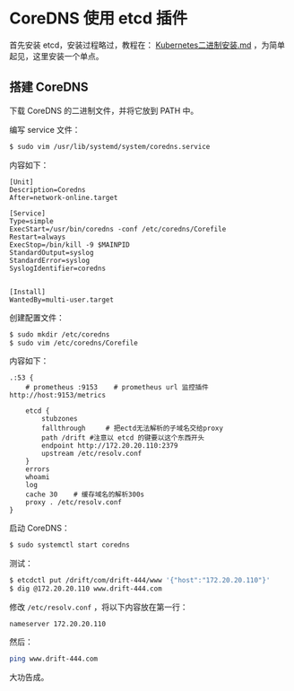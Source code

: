 # CoreDNS 使用 etcd 插件

首先安装 etcd，安装过程略过，教程在：  [Kubernetes二进制安装.md](../Kubernetes/Kubernetes二进制安装.md) ，为简单起见，这里安装一个单点。



## 搭建 CoreDNS

下载 CoreDNS 的二进制文件，并将它放到 PATH 中。

编写 service 文件：

```bash
$ sudo vim /usr/lib/systemd/system/coredns.service
```

内容如下：

```
[Unit]
Description=Coredns
After=network-online.target
    
[Service]
Type=simple
ExecStart=/usr/bin/coredns -conf /etc/coredns/Corefile
Restart=always
ExecStop=/bin/kill -9 $MAINPID
StandardOutput=syslog
StandardError=syslog
SyslogIdentifier=coredns
    
    
[Install]
WantedBy=multi-user.target
```

创建配置文件：

```bash
$ sudo mkdir /etc/coredns
$ sudo vim /etc/coredns/Corefile
```

内容如下：

```
.:53 {
    # prometheus :9153    # prometheus url 监控插件 http://host:9153/metrics
    
    etcd {
        stubzones
        fallthrough     # 把ectd无法解析的子域名交给proxy
        path /drift #注意以 etcd 的键要以这个东西开头
        endpoint http://172.20.20.110:2379
        upstream /etc/resolv.conf
    }
    errors
    whoami
    log
    cache 30    # 缓存域名的解析300s
    proxy . /etc/resolv.conf
}
```

启动 CoreDNS：

```bash
$ sudo systemctl start coredns
```

测试：

```bash
$ etcdctl put /drift/com/drift-444/www '{"host":"172.20.20.110"}'
$ dig @172.20.20.110 www.drift-444.com
```

修改 `/etc/resolv.conf` ，将以下内容放在第一行：

```
nameserver 172.20.20.110
```

然后：

```bash
ping www.drift-444.com
```

大功告成。









